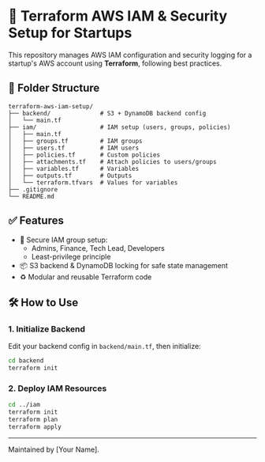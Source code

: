 # 🚀 Terraform AWS IAM & Security Setup for Startups

This repository manages AWS IAM configuration and security logging for a startup's AWS account using **Terraform**, following best practices.

## 📁 Folder Structure

```
terraform-aws-iam-setup/
├── backend/              # S3 + DynamoDB backend config
│   └── main.tf
├── iam/                  # IAM setup (users, groups, policies)
│   ├── main.tf
│   ├── groups.tf         # IAM groups
│   ├── users.tf          # IAM users
│   ├── policies.tf       # Custom policies
│   ├── attachments.tf    # Attach policies to users/groups
│   ├── variables.tf      # Variables
│   ├── outputs.tf        # Outputs
│   └── terraform.tfvars  # Values for variables
├── .gitignore
└── README.md
```

## ✅ Features

- 🔐 Secure IAM group setup:
  - Admins, Finance, Tech Lead, Developers
  - Least-privilege principle
- 📦 S3 backend & DynamoDB locking for safe state management
- ♻️ Modular and reusable Terraform code

## 🛠️ How to Use

### 1. Initialize Backend

Edit your backend config in `backend/main.tf`, then initialize:

```bash
cd backend
terraform init
```

### 2. Deploy IAM Resources

```bash
cd ../iam
terraform init
terraform plan
terraform apply
```

---

Maintained by [Your Name].